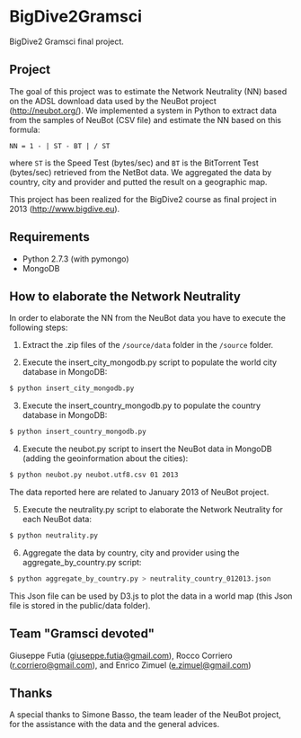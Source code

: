 BigDive2Gramsci
===============

BigDive2 Gramsci final project.

Project
-------

The goal of this project was to estimate the Network Neutrality (NN) based on the ADSL download data used by the NeuBot project (http://neubot.org/).
We implemented a system in Python to extract data from the samples of NeuBot (CSV file) and estimate the NN based on this formula:
    
```    
NN = 1 - | ST - BT | / ST
```    

where `ST` is the Speed Test (bytes/sec) and `BT` is the BitTorrent Test (bytes/sec) retrieved from the NetBot data.
We aggregated the data by country, city and provider and putted the result on a geographic map.

This project has been realized for the BigDive2 course as final project in 2013 (http://www.bigdive.eu).

Requirements
------------

- Python 2.7.3 (with pymongo)
- MongoDB


How to elaborate the Network Neutrality
---------------------------------------

In order to elaborate the NN from the NeuBot data you have to execute the following steps:

1) Extract the .zip files of the `/source/data` folder in the `/source` folder.

2) Execute the insert_city_mongodb.py script to populate the world city database in MongoDB:

```bash
$ python insert_city_mongodb.py
```

3) Execute the insert_country_mongodb.py to populate the country database in MongoDB:

```bash
$ python insert_country_mongodb.py
```

4) Execute the neubot.py script to insert the NeuBot data in MongoDB (adding the geoinformation about the cities):

```bash
$ python neubot.py neubot.utf8.csv 01 2013
```

The data reported here are related to January 2013 of NeuBot project.

5) Execute the neutrality.py script to elaborate the Network Neutrality for each NeuBot data:

```bash
$ python neutrality.py
```    

6) Aggregate the data by country, city and provider using the aggregate_by_country.py script:

```bash
$ python aggregate_by_country.py > neutrality_country_012013.json   
```

This Json file can be used by D3.js to plot the data in a world map (this Json file is stored in the public/data folder).


Team "Gramsci devoted"
----------------------

Giuseppe Futia (giuseppe.futia@gmail.com), Rocco Corriero (r.corriero@gmail.com), and Enrico Zimuel (e.zimuel@gmail.com)


Thanks
------

A special thanks to Simone Basso, the team leader of the NeuBot project, for the assistance with the data and the general advices. 
 
